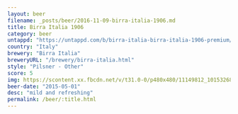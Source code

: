 ```yaml
---
layout: beer
filename: _posts/beer/2016-11-09-birra-italia-1906.md
title: Birra Italia 1906
category: beer
untappd: "https://untappd.com/b/birra-italia-birra-italia-1906-premium/206032"
country: "Italy"
brewery: "Birra Italia"
breweryURL: "/brewery/birra-italia.html"
style: "Pilsner - Other"
score: 5
img: https://scontent.xx.fbcdn.net/v/t31.0-0/p480x480/11149812_10153268257048745_439269609069418781_o.jpg?_nc_cat=100&_nc_ohc=MYaYmW5fpDwAQlZ-1UdY0zVLI3Skoq4Tv914MkJnPGPS1G8-k7w8uSItg&_nc_ht=scontent.xx&oh=d4001833af4d685169a9d5b68a306936&oe=5E458A4C
beer-date: "2015-05-01"
desc: "mild and refreshing"
permalink: /beer/:title.html
---
```

